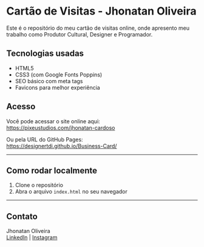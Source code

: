 # Cartão de Visitas - Jhonatan Oliveira

Este é o repositório do meu cartão de visitas online, onde apresento meu trabalho como Produtor Cultural, Designer e Programador.

## Tecnologias usadas

- HTML5
- CSS3 (com Google Fonts Poppins)
- SEO básico com meta tags
- Favicons para melhor experiência

## Acesso

Você pode acessar o site online aqui:  
https://pixeustudios.com/jhonatan-cardoso  

Ou pela URL do GitHub Pages:  
https://designertdi.github.io/Business-Card/

---

## Como rodar localmente

1. Clone o repositório  
2. Abra o arquivo `index.html` no seu navegador

---

## Contato

Jhonatan Oliveira  
[LinkedIn](https://www.linkedin.com/in/cardos/) | [Instagram](https://www.instagram.com/designertheboss/)
